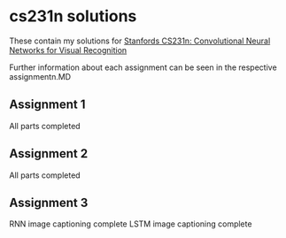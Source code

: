 # cs231n solutions
These contain my solutions for [Stanfords CS231n: Convolutional Neural Networks for Visual Recognition](http://vision.stanford.edu/teaching/cs231n/)

Further information about each assignment can be seen in the respective assignmentn.MD

## Assignment 1
All parts completed

## Assignment 2
All parts completed

## Assignment 3
RNN image captioning complete
LSTM image captioning complete
